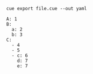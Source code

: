 ```shell
cue export file.cue --out yaml

```

```text
A: 1
B:
  a: 2
  b: 3
C:
  - 4
  - 5
  - c: 6
    d: 7
    e: 7
```